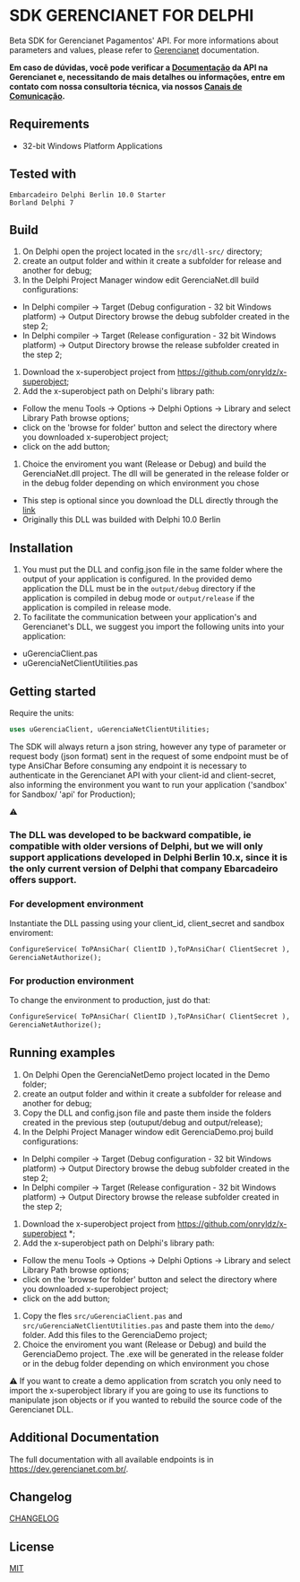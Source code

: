 # SDK GERENCIANET FOR DELPHI

Beta SDK for Gerencianet Pagamentos' API.
For more informations about parameters and values, please refer to [Gerencianet](http://gerencianet.com.br) documentation.

**Em caso de dúvidas, você pode verificar a [Documentação](https://docs.gerencianet.com.br) da API na Gerencianet e, necessitando de mais detalhes ou informações, entre em contato com nossa consultoria técnica, via nossos [Canais de Comunicação](https://gerencianet.com.br/central-de-ajuda).**

## Requirements
* 32-bit Windows Platform Applications

## Tested with
```
Embarcadeiro Delphi Berlin 10.0 Starter
Borland Delphi 7
```

## Build

1. On Delphi open the project located in the ```src/dll-src/``` directory;
1. create an output folder and within it create a subfolder for release and another for debug;
1. In the Delphi Project Manager window edit GerenciaNet.dll build configurations:
 - In Delphi compiler -> Target (Debug configuration - 32 bit Windows platform) -> Output Directory  browse the debug subfolder created in the step 2;
 - In Delphi compiler -> Target (Release configuration - 32 bit Windows platform) -> Output Directory browse the release subfolder created in the step 2;
1. Download the x-superobject project from https://github.com/onryldz/x-superobject;
1. Add the x-superobject path on Delphi's library path:
  - Follow the menu Tools -> Options -> Delphi Options -> Library and select Library Path browse options;
  - click on the 'browse for folder' button and select the directory where you downloaded x-superobject project;
  - click on the add button;
1. Choice the enviroment you want (Release or Debug) and build the GerenciaNet.dll project. The dll will be generated in the release folder or in the debug folder depending on which environment you chose

* This step is optional since you download the DLL directly through the [link](https://gerencianet.com.br/material/api/delphi/gn-api-dll-delphi.zip)
* Originally this DLL was builded with Delphi 10.0 Berlin


## Installation

1. You must put the DLL and config.json file in the same folder where the output of your application is configured. In the provided demo application 
the DLL must be in the ```output/debug``` directory if the application is compiled in debug mode or 
```output/release``` if the application is compiled in release mode.
1. To facilitate the communication between your application's and Gerencianet's DLL, 
we suggest you import the following units into your application:
  - uGerenciaClient.pas
  - uGerenciaNetClientUtilities.pas


## Getting started
Require the units:
```pascal
uses uGerenciaClient, uGerenciaNetClientUtilities;
```
The SDK will always return a json string, however any type of parameter or request body (json format) sent in the request of some endpoint must be of type AnsiChar
Before consuming any endpoint it is necessary to authenticate in the Gerencianet API with your client-id and client-secret,
also informing the environment you want to run your application ('sandbox' for Sandbox/ 'api' for Production);

:warning: 
### The DLL was developed to be backward compatible, ie compatible with older versions of Delphi, but we will only support applications developed in Delphi Berlin 10.x, since it is the only current version of Delphi that company Ebarcadeiro offers support.


### For development environment
Instantiate the DLL passing using your client_id, client_secret and sandbox enviroment:
```pascal
ConfigureService( ToPAnsiChar( ClientID ),ToPAnsiChar( ClientSecret ),'sandbox','config.json',ToPAnsiChar(PartnerToken) );
GerenciaNetAuthorize();
```


### For production environment
To change the environment to production, just do that:
```pascal
ConfigureService( ToPAnsiChar( ClientID ),ToPAnsiChar( ClientSecret ),'api','config.json',ToPAnsiChar(PartnerToken) );
GerenciaNetAuthorize();
```

## Running examples

1. On Delphi Open the GerenciaNetDemo project located in the Demo folder;
1. create an output folder and within it create a subfolder for release and another for debug;
1. Copy the DLL and config.json file and paste them inside the folders created in the previous step (outuput/debug and output/release);
1. In the Delphi Project Manager window edit GerenciaDemo.proj build configurations:
 - In Delphi compiler -> Target (Debug configuration - 32 bit Windows platform) -> Output Directory  browse the debug subfolder created in the step 2;
 - In Delphi compiler -> Target (Release configuration - 32 bit Windows platform) -> Output Directory browse the release subfolder created in the step 2;
1. Download the x-superobject project from https://github.com/onryldz/x-superobject *;
1. Add the x-superobject path on Delphi's library path:
  - Follow the menu Tools -> Options -> Delphi Options -> Library and select Library Path browse options;
  - click on the 'browse for folder' button and select the directory where you downloaded x-superobject project;
  - click on the add button;
1. Copy the fles ```src/uGerenciaClient.pas``` and ```src/uGerenciaNetClientUtilities.pas``` and paste them into the ```demo/``` folder. Add this files to the GerenciaDemo project;
1. Choice the enviroment you want (Release or Debug) and build the GerenciaDemo project. The .exe will be generated in the release folder or in the debug folder depending on which environment you chose

:warning: 
If you want to create a demo application from scratch you only need to import the x-superobject library if you are going to use its functions to manipulate json objects or if you wanted to rebuild the source code of the Gerencianet DLL.

## Additional Documentation

The full documentation with all available endpoints is in https://dev.gerencianet.com.br/.

## Changelog

[CHANGELOG](CHANGELOG.md)

## License ##
[MIT](LICENSE)
